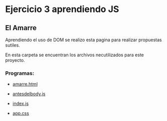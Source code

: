 # Ejercicio 3 aprendiendo JS

## El Amarre

Aprendiendo el uso de DOM se realizo esta pagina para realizar propuestas sutiles. 

En esta carpeta se encuentran los archivos necutilizados para este proyecto.

### Programas:

- [amarre.html](https://github.com/CristianAM05/Launch-X/blob/main/BackEnd/JS%20Ejercicios/Ejercicio%203%20Amarre/amarre.html)

- [antesdelbody.js](https://github.com/CristianAM05/Launch-X/blob/main/BackEnd/JS%20Ejercicios/Ejercicio%203%20Amarre/antesdelbody.js)

- [index.js](https://github.com/CristianAM05/Launch-X/blob/main/BackEnd/JS%20Ejercicios/Ejercicio%203%20Amarre/index.js)

- [app.css](https://github.com/CristianAM05/Launch-X/blob/main/BackEnd/JS%20Ejercicios/Ejercicio%203%20Amarre/app.css)
